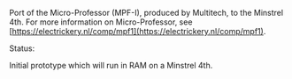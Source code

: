 Port of the Micro-Professor (MPF-I), produced by Multitech, to the Minstrel 4th. For more information on Micro-Professor, see [https://electrickery.nl/comp/mpf1](https://electrickery.nl/comp/mpf1).

Status:

Initial prototype which will run in RAM on a Minstrel 4th.
